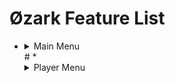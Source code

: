 # Øzark Feature List

* <details><summary>Main Menu</summary><img src=""></details>#
  * <details><summary>Player Menu</summary><img src=""></details>